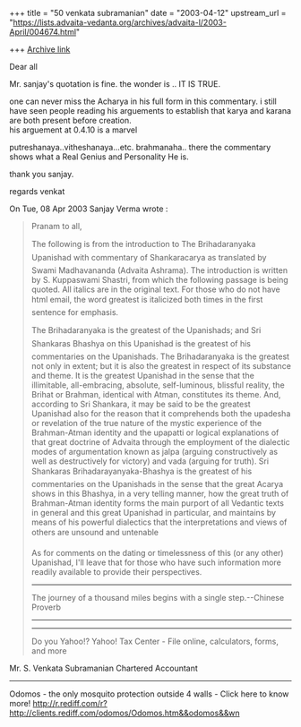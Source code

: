 +++
title = "50 venkata subramanian"
date = "2003-04-12"
upstream_url = "https://lists.advaita-vedanta.org/archives/advaita-l/2003-April/004674.html"

+++
[Archive link](https://lists.advaita-vedanta.org/archives/advaita-l/2003-April/004674.html)

Dear  all

Mr. sanjay's quotation is fine.   the wonder is .. IT IS TRUE.

one can never miss the Acharya in his full form in this commentary.  i still have seen people reading his arguements to establish that karya and karana are both present before creation.  
his arguement at 0.4.10 is a marvel

putreshanaya..vitheshanaya...etc.  brahmanaha.. 
there the commentary shows what a Real Genius and Personality He is.

thank you sanjay.

regards
venkat


On Tue, 08 Apr 2003 Sanjay Verma wrote :
>
>Pranam to all,
>
>
>
>The following is from the introduction to The Brihadaranyaka Upanishad with commentary of Shankaracarya as translated by Swami Madhavananda (Advaita Ashrama). The introduction is written by S. Kuppaswami Shastri, from which the following passage is being quoted. All italics are in the original text. For those who do not have html email, the word greatest is italicized both times in the first sentence for emphasis.
>
>
>
>The Brihadaranyaka is the greatest of the Upanishads; and Sri Shankaras Bhashya on this Upanishad is the greatest of his commentaries on the Upanishads. The Brihadaranyaka is the greatest not only in extent; but it is also the greatest in respect of its substance and theme. It is the greatest Upanishad in the sense that the illimitable, all-embracing, absolute, self-luminous, blissful reality, the Brihat or Brahman, identical with Atman, constitutes its theme. And, according to Sri Shankara, it may be said to be the greatest Upanishad also for the reason that it comprehends both the upadesha or revelation of the true nature of the mystic experience of the Brahman-Atman identity and the upapatti or logical explanations of that great doctrine of Advaita through the employment of the dialectic modes of argumentation known as jalpa (arguing constructively as well as destructively for victory) and vada (arguing for truth). Sri Shankaras Brihadarayanyaka-Bhashya is the greatest
>  of his commentaries on the Upanishads in the sense that the great Acarya shows in this Bhashya, in a very telling manner, how the great truth of Brahman-Atman identity forms the main purport of all Vedantic texts in general and this great Upanishad in particular, and maintains by means of his powerful dialectics that the interpretations and views of others are unsound and untenable

>
>
>
>As for comments on the dating or timelessness of this (or any other) Upanishad, I'll leave that for those who have such information more readily available to provide their perspectives.
>
>
>_______________________________________
>
>The journey of a thousand miles begins
>with a single step.--Chinese Proverb
>
>_______________________________________
>
>
>---------------------------------
>Do you Yahoo!?
>Yahoo! Tax Center - File online, calculators, forms, and more


Mr. S. Venkata Subramanian
       Chartered Accountant
_______________________________________________________________________
Odomos - the only  mosquito protection outside 4 walls - 
Click here to know more!
http://r.rediff.com/r?http://clients.rediff.com/odomos/Odomos.htm&&odomos&&wn


